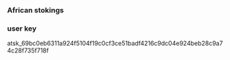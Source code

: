 ### African stokings
### user key
atsk_69bc0eb6311a924f5104f19c0cf3ce51badf4216c9dc04e924beb28c9a74c28f735f718f
